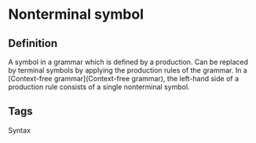 # Nonterminal symbol

## Definition
A symbol in a grammar which is defined by a production. Can be replaced by terminal symbols by applying the production rules of the grammar. In a [Context-free grammar](Context-free grammar), the left-hand side of a production rule consists of a single nonterminal symbol.

## Tags
Syntax


